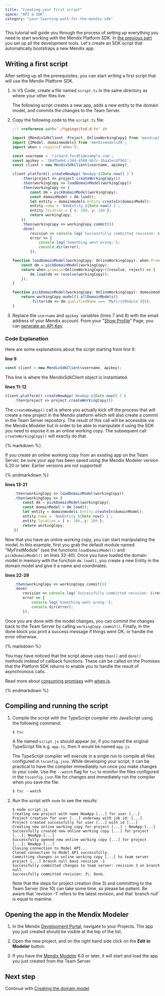 ```yaml
---
title: "Creating your first script"
space: "API & SDK"
category: "your-learning-path-for-the-mendix-sdk"
---
```

This tutorial will guide you through the process of setting up everything you need to start working with the Mendix Platform SDK. In [the previous part](setting-up-your-development-environment) you set up all the development tools. Let's create an SDK script that automatically bootstraps a new Mendix app.

## Writing a first script

After setting up all the prerequisites, you can start writing a first script that will use the Mendix Platform SDK.

1.  In VS Code, create a file named `script.ts` in the same directory as where your other files live.

    The following script creates a new app, adds a new entity to the domain model, and commits the changes to the Team Server.
2.  Copy the following code to the  `script.ts` file:

    ```js
    /// <reference path='./typings/tsd.d.ts' />

    import {MendixSdkClient, Project, OnlineWorkingCopy} from 'mendixplatformsdk';
    import {IModel, domainmodels} from 'mendixmodelsdk';
    import when = require('when');

    const username = 'richard.ford51@example.com';
    const apikey = '364fbe6d-c34d-4568-bb7c-1baa5ecdf9d1';
    const client = new MendixSdkClient(username, apikey);

    client.platform().createNewApp(`NewApp-${Date.now() }`)
        .then(project => project.createWorkingCopy())
        .then(workingCopy => loadDomainModel(workingCopy))
        .then(workingCopy => {
            const dm = pickDomainModel(workingCopy);
            const domainModel = dm.load();
            let entity = domainmodels.Entity.createIn(domainModel);
            entity.name = `NewEntity_${Date.now() }`;
            entity.location = { x: 100, y: 100 };
            return workingCopy;
        })
        .then(workingCopy => workingCopy.commit())
        .done(
            revision => console.log(`Successfully committed revision: ${revision.num() }. Done.`),
            error => {
                console.log('Something went wrong:');
                console.dir(error);
            });

    function loadDomainModel(workingCopy: OnlineWorkingCopy): when.Promise<OnlineWorkingCopy> {
        const dm = pickDomainModel(workingCopy);
        return when.promise<OnlineWorkingCopy>((resolve, reject) => {
            dm.load(dm => resolve(workingCopy));
        });
    }

    function pickDomainModel(workingCopy: OnlineWorkingCopy): domainmodels.IDomainModel {
        return workingCopy.model().allDomainModels()
            .filter(dm => dm.qualifiedName === 'MyFirstModule')[0];
    }

    ```

3.  Replace the `username` and `apikey `variables (lines 7 and 8) with the email address of your Mendix account. From your "[Show Profile](https://sprintr.home.mendix.com/link/myprofile)" Page, you can [generate an API Key](/apidocs/authentication).

### Code Explanation

Here are some explanations about the script starting from line 9:

**line 9**
```js
const client = new MendixSdkClient(username, apikey);
```

This line is where the MendixSdkClient object is instantiated.

**lines 11-12**
```js
client.platform().createNewApp(`NewApp-${Date.now() }`)
    .then(project => project.createWorkingCopy())
```

The `createNewApp()` call is where you actually kick off the process that will create a new project in the Mendix platform which will also create a commit in the Team Server repository. The result of this call will be accessible via the Mendix Modeler but in order to be able to manipulate it using the SDK you need to expose it as an online working copy. The subsequent call `createWorkingCopy()` will exactly do that.

<div class="alert alert-info">{% markdown %}

If you create an online working copy from an existing app on the Team Server, be sure your app has been saved using the Mendix Modeler version 5.20 or later. Earlier versions are not supported!

{% endmarkdown %}</div>**lines 13-21**
```js
    .then(workingCopy => loadDomainModel(workingCopy))
    .then(workingCopy => {
        const dm = pickDomainModel(workingCopy);
        const domainModel = dm.load();
        let entity = domainmodels.Entity.createIn(domainModel);
        entity.name = `NewEntity_${Date.now() }`;
        entity.location = { x: 100, y: 100 };
        return workingCopy;
    })
```

Now that you have an online working copy, you can start manipulating the model. In this example, first you grab the default module named "MyFirstModule" (see the functions `loadDomainModel()` and `pickDomainModel()` on lines 32-40). Once you have loaded the domain model in memory with the function `dm.load()`, you create a new Entity in the domain model and give it a name and coordinates.

**lines 22-29**
```js
    .then(workingCopy => workingCopy.commit())
    .done(
        revision => console.log(`Successfully committed revision: ${revision.num() }. Done.`),
        error => {
            console.log('Something went wrong:');
            console.dir(error);
        });
```

Once you are done with the model changes, you can commit the changes back to the Team Server by calling `workingCopy.commit()`. Finally, in the done block you print a success message if things went OK, or handle the error otherwise. 

<div class="alert alert-success">{% markdown %}

You may have noticed that the script above uses `then()` and `done()` methods instead of callback functions. These can be called on the Promises that the Platform SDK returns to enable you to handle the result of asynchronous calls.

Read more about [consuming promises](http://know.cujojs.com/tutorials/promises/consuming-promises) with [when.js](https://github.com/cujojs/when).

{% endmarkdown %}</div>

## Compiling and running the script

1.  Compile the script with the TypeScript compiler into JavaScript using the following command:

    ```java
    $ tsc
    ```

    A file named `script.js` should appear (or, if you named the original TypeScript file e.g. `app.ts`, then it would be named `app.js`.

    The TypeScript compiler will execute in a single run to compile all files configured in `tsconfig.json`. While developing your script, it can be practical to have the compiler immediately run once you make changes to your code. Use the `--watch` flag for `tsc` to monitor the files configured in the `tsconfig.json` file for changes and immediately run the compiler when you save the file:

    ```java
    $ tsc --watch
    ```

2.  Run the script with `node` to see the results:

    ```text
    $ node script.js
    Creating new project with name NewApp-[...] for user [...]
    Project creation for user [...] underway with job id: [...]
    Project created successfully for user [...] with id [...]
    Creating new online working copy for project [...] : NewApp-[...]
    Successfully created new online working copy [...] for project [...]: NewApp-[...]
    Successfully opened new online working copy [...] for project [...]: NewApp-[...]
    Closing connection to Model API...
    Closed connection to Model API successfully.
    Committing changes in online working copy [...] to team server project [...] branch null base revision -1
    Successfully committed changes to team server: revision 3 on branch null
    Successfully committed revision: 3\. Done.
    ```

    Note that the steps for project creation (line 3) and committing to the Team Server (line 10) can take some time, so please be patient. Be aware that 'revision -1' refers to the latest revision, and that 'branch null' is equal to mainline.

## Opening the app in the Mendix Modeler

1.  In the Mendix [Development Portal](https://sprintr.home.mendix.com/), navigate to your Projects. The app you just created should be visible at the top of the list.

2.  Open the new project, and on the right hand side click on the **Edit in Modeler** button.

3.  If you have the [Mendix Modeler](https://appstore.home.mendix.com/link/modelers/) 6.0 or later, it will start and load the app you just created from the Team Server.

## Next step

Continue with [Creating the domain model](creating-the-domain-model)
